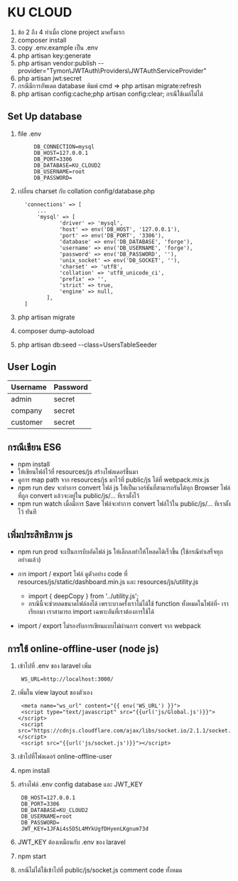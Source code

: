 # KU CLOUD 
1. ข้อ 2 ถึง 4 ทำเมื่อ clone project มาครั้งแรก
2. composer install
3. copy .env.example เป็น .env
4. php artisan key:generate
5. php artisan vendor:publish --provider="Tymon\JWTAuth\Providers\JWTAuthServiceProvider"
6. php artisan jwt:secret
7. กรณีมีการอัพเดต database พิมพ์ cmd => php artisan migrate:refresh
8. php artisan config:cache;php artisan config:clear; กรณีใช้เมล์ไม่ได้

## Set Up database
1. file .env

            DB_CONNECTION=mysql
            DB_HOST=127.0.0.1
            DB_PORT=3306
            DB_DATABASE=KU_CLOUD2
            DB_USERNAME=root
            DB_PASSWORD=


2. เปลี่ยน charset กับ collation config/database.php

         'connections' => [
             ...
             'mysql' => [
                    'driver' => 'mysql',
                    'host' => env('DB_HOST', '127.0.0.1'),
                    'port' => env('DB_PORT', '3306'),
                    'database' => env('DB_DATABASE', 'forge'),
                    'username' => env('DB_USERNAME', 'forge'),
                    'password' => env('DB_PASSWORD', ''),
                    'unix_socket' => env('DB_SOCKET', ''),
                    'charset' => 'utf8',
                    'collation' => 'utf8_unicode_ci',
                    'prefix' => '',
                    'strict' => true,
                    'engine' => null,
                ],
         ]

3. php artisan migrate
4. composer dump-autoload
5. php artisan db:seed --class=UsersTableSeeder 

## User Login
| Username            | Password |
| :------------------ | :------- |
| admin               | secret   |
| company             | secret   |
| customer            | secret   |

## กรณีเขียน ES6

- npm install
- ให้เขียนไฟล์ไว้ที่ resources/js สร้างโฟลเดอร์ขึ้นมา
- ดูการ map path จาก resources/js มาไว้ที่ public/js ได้ที่ webpack.mix.js
- npm run dev จะทำการ convert ไฟล์ js ให้เป็นเวอร์ชันที่สามารถรันได้ทุก Browser ไฟล์ที่ถูก convert แล้วจะอยู่ใน public/js/... ทีเราตั้งไว้
- npm run watch เมื่อมีการ Save ไฟล์จะทำการ convert ไฟล์ไว้ใน public/js/... ทีเราตั้งไว้ ทันที

## เพิ่มประสิทธิภาพ js

- npm run prod จะเป็นการบีบอัดไฟล์ js ให้เล็กลงทำให้โหลดได้เร็วขึ้น (ใช้กรณีทำเสร็จทุกอย่างแล้ว)
-  การ import / export ไฟล์ ดูตัวอย่าง code ที่ resources/js/static/dashboard.min.js และ resources/js/utility.js

	- import { deepCopy } from '../utility.js';
	- กรณีนี้จะช่วยลดขนาดไฟล์ลงได้ เพราะบางครั้งเราไม่ได้ใช้ function ทั้งหมดในไฟล์ที่- เราเรียกมา เราสามารถ import เฉพาะอันที่เราต้องการใช้ได้


- import / export ไม่รองรับการเขียนแบบไม่ผ่านการ convert จาก webpack


## การใช้ online-offline-user (node js)
1. เข้าไปที่ .env ของ laravel เพิ่ม

        WS_URL=http://localhost:3000/

2. เพิ่มใน view layout ของตัวเอง

        <meta name="ws_url" content="{{ env('WS_URL') }}">
        <script type="text/javascript" src="{{url('js/Global.js')}}"></script>
        <script src="https://cdnjs.cloudflare.com/ajax/libs/socket.io/2.1.1/socket.io.js"></script>
        <script src="{{url('js/socket.js')}}"></script>

3. เข้าไปที่โฟลเดอร์ online-offline-user 
4. npm install
5. สร้างไฟล์ .env config database และ JWT_KEY

        DB_HOST=127.0.0.1
        DB_PORT=3306
        DB_DATABASE=KU_CLOUD2
        DB_USERNAME=root
        DB_PASSWORD=
        JWT_KEY=1JFAi4s5D5L4MYkUgfDHyenLKgnum73d

6. JWT_KEY ต้องเหมือนกับ .env ของ laravel
7. npm start
8. กรณีไม่ได้ใช้เข้าไปที่ public/js/socket.js comment code ทั้งหมด
